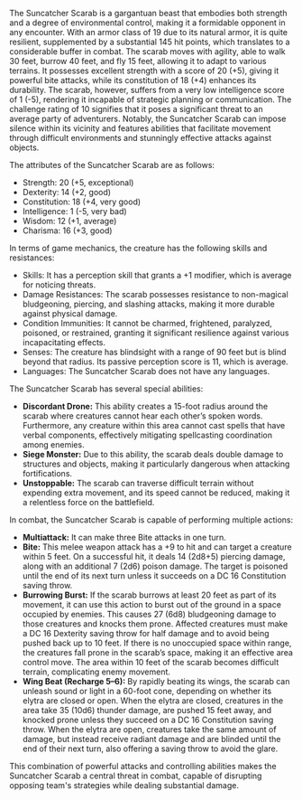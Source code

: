 The Suncatcher Scarab is a gargantuan beast that embodies both strength and a degree of environmental control, making it a formidable opponent in any encounter. With an armor class of 19 due to its natural armor, it is quite resilient, supplemented by a substantial 145 hit points, which translates to a considerable buffer in combat. The scarab moves with agility, able to walk 30 feet, burrow 40 feet, and fly 15 feet, allowing it to adapt to various terrains. It possesses excellent strength with a score of 20 (+5), giving it powerful bite attacks, while its constitution of 18 (+4) enhances its durability. The scarab, however, suffers from a very low intelligence score of 1 (-5), rendering it incapable of strategic planning or communication. The challenge rating of 10 signifies that it poses a significant threat to an average party of adventurers. Notably, the Suncatcher Scarab can impose silence within its vicinity and features abilities that facilitate movement through difficult environments and stunningly effective attacks against objects.

The attributes of the Suncatcher Scarab are as follows: 
- Strength: 20 (+5, exceptional)
- Dexterity: 14 (+2, good)
- Constitution: 18 (+4, very good)
- Intelligence: 1 (-5, very bad)
- Wisdom: 12 (+1, average)
- Charisma: 16 (+3, good)

In terms of game mechanics, the creature has the following skills and resistances: 
- Skills: It has a perception skill that grants a +1 modifier, which is average for noticing threats.
- Damage Resistances: The scarab possesses resistance to non-magical bludgeoning, piercing, and slashing attacks, making it more durable against physical damage.
- Condition Immunities: It cannot be charmed, frightened, paralyzed, poisoned, or restrained, granting it significant resilience against various incapacitating effects.
- Senses: The creature has blindsight with a range of 90 feet but is blind beyond that radius. Its passive perception score is 11, which is average.
- Languages: The Suncatcher Scarab does not have any languages.

The Suncatcher Scarab has several special abilities:
- **Discordant Drone:** This ability creates a 15-foot radius around the scarab where creatures cannot hear each other’s spoken words. Furthermore, any creature within this area cannot cast spells that have verbal components, effectively mitigating spellcasting coordination among enemies.
- **Siege Monster:** Due to this ability, the scarab deals double damage to structures and objects, making it particularly dangerous when attacking fortifications.
- **Unstoppable:** The scarab can traverse difficult terrain without expending extra movement, and its speed cannot be reduced, making it a relentless force on the battlefield.

In combat, the Suncatcher Scarab is capable of performing multiple actions:
- **Multiattack:** It can make three Bite attacks in one turn.
- **Bite:** This melee weapon attack has a +9 to hit and can target a creature within 5 feet. On a successful hit, it deals 14 (2d8+5) piercing damage, along with an additional 7 (2d6) poison damage. The target is poisoned until the end of its next turn unless it succeeds on a DC 16 Constitution saving throw.
- **Burrowing Burst:** If the scarab burrows at least 20 feet as part of its movement, it can use this action to burst out of the ground in a space occupied by enemies. This causes 27 (6d8) bludgeoning damage to those creatures and knocks them prone. Affected creatures must make a DC 16 Dexterity saving throw for half damage and to avoid being pushed back up to 10 feet. If there is no unoccupied space within range, the creatures fall prone in the scarab’s space, making it an effective area control move. The area within 10 feet of the scarab becomes difficult terrain, complicating enemy movement.
- **Wing Beat (Recharge 5–6):** By rapidly beating its wings, the scarab can unleash sound or light in a 60-foot cone, depending on whether its elytra are closed or open. When the elytra are closed, creatures in the area take 35 (10d6) thunder damage, are pushed 15 feet away, and knocked prone unless they succeed on a DC 16 Constitution saving throw. When the elytra are open, creatures take the same amount of damage, but instead receive radiant damage and are blinded until the end of their next turn, also offering a saving throw to avoid the glare.

This combination of powerful attacks and controlling abilities makes the Suncatcher Scarab a central threat in combat, capable of disrupting opposing team's strategies while dealing substantial damage.